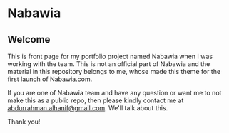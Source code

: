 # Nabawia

## Welcome

This is front page for my portfolio project named Nabawia when I was working with the team. This is not an official part of Nabawia and the material in this repository belongs to me, whose made this theme for the first launch of Nabawia.com.

If you are one of Nabawia team and have any question or want me to not make this as a public repo, then please kindly contact me at abdurrahman.alhanif@gmail.com. We'll talk about this.

Thank you!


